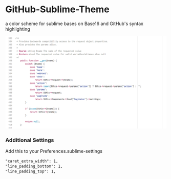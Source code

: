 # GitHub-Sublime-Theme
a color scheme for sublime bases on Base16 and GitHub's syntax highlighting

![](/screen.png)

### Additional Settings

Add this to your Preferences.sublime-settings

    "caret_extra_width": 1,
    "line_padding_bottom": 1,
    "line_padding_top": 1,
